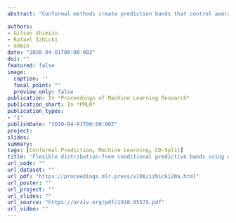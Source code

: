 ```yaml
---
abstract: "Conformal methods create prediction bands that control average coverage assuming solely i.i.d. data. Besides average coverage, one might also desire to control conditional coverage, that is, coverage for every new testing point. However, without strong assumptions, conditional coverage is unachievable. Given this limitation, the literature has focused on methods with asymptotical conditional coverage. In order to obtain this property, these methods require strong conditions on the dependence between the target variable and the features. We introduce two conformal methods based on conditional density estimators that do not depend on this type of assumption to obtain asymptotic conditional coverage: Dist-split and CD-split. While Dist-split asymptotically obtains optimal intervals, which are easier to interpret than general regions, CD-split obtains optimal size regions, which are smaller than intervals. CD-split also obtains local coverage by creating prediction bands locally on a partition of the features space. This partition is data-driven and scales to high-dimensional settings. In a wide variety of simulated scenarios, our methods have a better control of conditional coverage and have smaller length than previously proposed methods."

authors:
- Gilson Shimizu
- Rafael Izbicki
- admin
date: "2020-04-01T00:00:00Z"
doi: ""
featured: false
image:
  caption: ''
  focal_point: ""
  preview_only: false
publication: In *Proceedings of Machine Learning Research*
publication_short: In *PMLR*
publication_types:
- "1"
publishDate: "2020-04-01T00:00:00Z"
project: 
slides: 
summary:
tags: [Conformal Prediction, Machine Learning, CD-Split]
title: 'Flexible distribution-free conditional predictive bands using density estimators'
url_code: ""
url_dataset: ""
url_pdf: "https://proceedings.mlr.press/v108/izbicki20a.html"
url_poster: ""
url_project: ""
url_slides: ""
url_source: "https://arxiv.org/pdf/1910.05575.pdf"
url_video: ""
---
```

